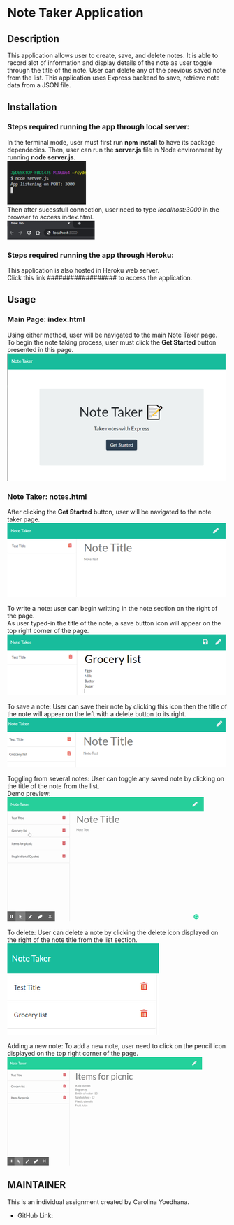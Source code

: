 # Note Taker Application

## Description 

This application allows user to create, save, and delete notes.  It is able to record alot of information and display details of the note as user toggle through the title of the note. User can delete any of the previous saved note from the list. This application uses Express backend to save, retrieve note data from a JSON file.  

## Installation
### Steps required running the app through __local server__:

In the terminal mode, user must first run __npm install__ to have its package dependecies. Then, user can run the __server.js__ file in Node environment by running __node server.js__. \
![sever](public/assets/images/server.png) \
Then after sucessfull connection, user need to type _localhost:3000_ in the browser to access index.html. \
![localhost](public/assets/images/localhost.png) 

### Steps required running the app through __Heroku__:

This application is also hosted in Heroku web server. \
Click this link ################## to access the application.


## Usage 
### Main Page: index.html
Using either method, user will be navigated to the main Note Taker page. \
To begin the note taking process, user must click the __Get Started__ button presented in this page. \
![get-started](public/assets/images/main_page.png)

### Note Taker: notes.html
After clicking the  __Get Started__ button, user will be navigated to the note taker page. \
![note_page](public/assets/images/note_page.png)

To write a note: user can begin writting in the note section on the right of the page. \
As user typed-in the title of the note, a save button icon will appear on the top right corner of the page. \
![writting_note](public/assets/images/writting_note.png)

To save a note: User can save their note by clicking this icon then the title of the note will appear on the left with a delete button to its right. \
![saved_note](public/assets/images/saved_note.png)

Toggling from several notes: User can toggle any saved note by clicking on the title of the note from the list. \
Demo preview: \
![toggle_notes](public/assets/images/toggle.gif)

To delete: User can delete a note by clicking the delete icon displayed on the right of the note title from the list section. \
![delete_notes](public/assets/images/delete_note.png)

Adding a new note: To add a new note, user need to click on the pencil icon displayed on the top right corner of the page. \
![new_notes](public/assets/images/new_note.gif)


## MAINTAINER 
This is an individual assignment created by Carolina Yoedhana.
* GitHub Link: 
